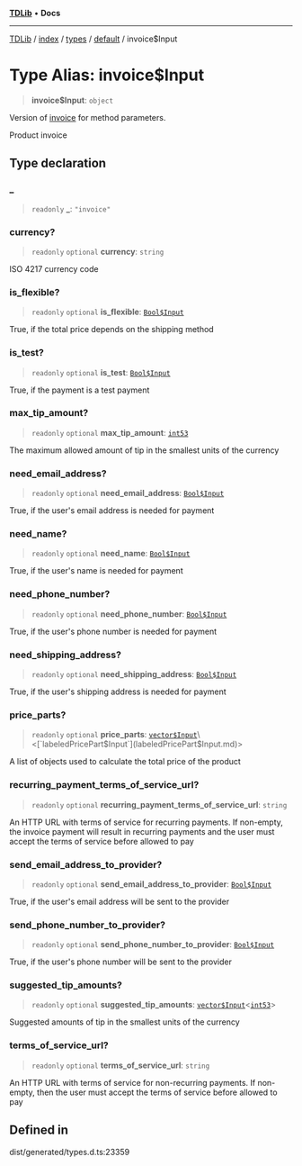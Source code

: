 [**TDLib**](../../../../../../README.md) • **Docs**

***

[TDLib](../../../../../../modules.md) / [index](../../../../../README.md) / [types](../../../README.md) / [default](../README.md) / invoice$Input

# Type Alias: invoice$Input

> **invoice$Input**: `object`

Version of [invoice](invoice.md) for method parameters.

Product invoice

## Type declaration

### \_

> `readonly` **\_**: `"invoice"`

### currency?

> `readonly` `optional` **currency**: `string`

ISO 4217 currency code

### is\_flexible?

> `readonly` `optional` **is\_flexible**: [`Bool$Input`](Bool$Input.md)

True, if the total price depends on the shipping method

### is\_test?

> `readonly` `optional` **is\_test**: [`Bool$Input`](Bool$Input.md)

True, if the payment is a test payment

### max\_tip\_amount?

> `readonly` `optional` **max\_tip\_amount**: [`int53`](int53.md)

The maximum allowed amount of tip in the smallest units of the currency

### need\_email\_address?

> `readonly` `optional` **need\_email\_address**: [`Bool$Input`](Bool$Input.md)

True, if the user's email address is needed for payment

### need\_name?

> `readonly` `optional` **need\_name**: [`Bool$Input`](Bool$Input.md)

True, if the user's name is needed for payment

### need\_phone\_number?

> `readonly` `optional` **need\_phone\_number**: [`Bool$Input`](Bool$Input.md)

True, if the user's phone number is needed for payment

### need\_shipping\_address?

> `readonly` `optional` **need\_shipping\_address**: [`Bool$Input`](Bool$Input.md)

True, if the user's shipping address is needed for payment

### price\_parts?

> `readonly` `optional` **price\_parts**: [`vector$Input`](vector$Input.md)\<[`labeledPricePart$Input`](labeledPricePart$Input.md)\>

A list of objects used to calculate the total price of the product

### recurring\_payment\_terms\_of\_service\_url?

> `readonly` `optional` **recurring\_payment\_terms\_of\_service\_url**: `string`

An HTTP URL with terms of service for recurring payments. If non-empty, the invoice payment will result in recurring payments and the user must accept the terms of service before allowed to pay

### send\_email\_address\_to\_provider?

> `readonly` `optional` **send\_email\_address\_to\_provider**: [`Bool$Input`](Bool$Input.md)

True, if the user's email address will be sent to the provider

### send\_phone\_number\_to\_provider?

> `readonly` `optional` **send\_phone\_number\_to\_provider**: [`Bool$Input`](Bool$Input.md)

True, if the user's phone number will be sent to the provider

### suggested\_tip\_amounts?

> `readonly` `optional` **suggested\_tip\_amounts**: [`vector$Input`](vector$Input.md)\<[`int53`](int53.md)\>

Suggested amounts of tip in the smallest units of the currency

### terms\_of\_service\_url?

> `readonly` `optional` **terms\_of\_service\_url**: `string`

An HTTP URL with terms of service for non-recurring payments. If non-empty, then the user must accept the terms of service before allowed to pay

## Defined in

dist/generated/types.d.ts:23359

